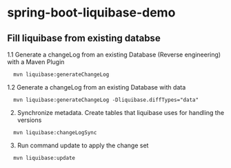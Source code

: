 # spring-boot-liquibase-demo
## Fill liquibase from existing databse  
1.1 Generate a changeLog from an existing Database (Reverse engineering) with a Maven Plugin
```
  mvn liquibase:generateChangeLog  
```
1.2 Generate a changeLog from an existing Database with data
```
  mvn liquibase:generateChangeLog -Dliquibase.diffTypes="data"  
```
2. Synchronize metadata. Create tables that liquibase uses for handling the versions  
```  
  mvn liquibase:changeLogSync  
```
3. Run command update to apply the change set  
```
  mvn liquibase:update  
```
